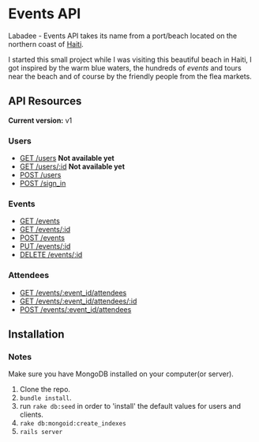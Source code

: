 Events API
==========

Labadee - Events API takes its name from a port/beach located on the northern coast of [Haiti](https://en.wikipedia.org/wiki/Haiti).

I started this small project while I was visiting this beautiful beach in Haiti, I got inspired by the warm blue waters, the hundreds of *events* and tours near the beach and of course by the friendly people from the flea markets.

## API Resources

**Current version:** v1

### Users

  - [GET /users](#get-users) **Not available yet**
  - [GET /users/:id](#get-usersid) **Not available yet**
  - [POST /users](#post-users)
  - [POST /sign_in](#post-sign_in)

### Events

  - [GET /events](#get-events)
  - [GET /events/:id](#get-eventsid)
  - [POST /events](#post-events)
  - [PUT /events/:id](#put-eventsid)
  - [DELETE /events/:id](#delete-eventsid)

### Attendees

  - [GET /events/:event_id/attendees](#get-eventsevent_id-attendees)
  - [GET /events/:event_id/attendees/:id](#get-eventsevent_id-attendeesid)
  - [POST /events/:event_id/attendees](#post-eventsevent_id-attendees)

## Installation

### Notes

Make sure you have MongoDB installed on your computer(or server).

1. Clone the repo.
2. `bundle install`.
2. run `rake db:seed` in order to 'install' the default values for users and clients.
4. `rake db:mongoid:create_indexes`
5. `rails server`
